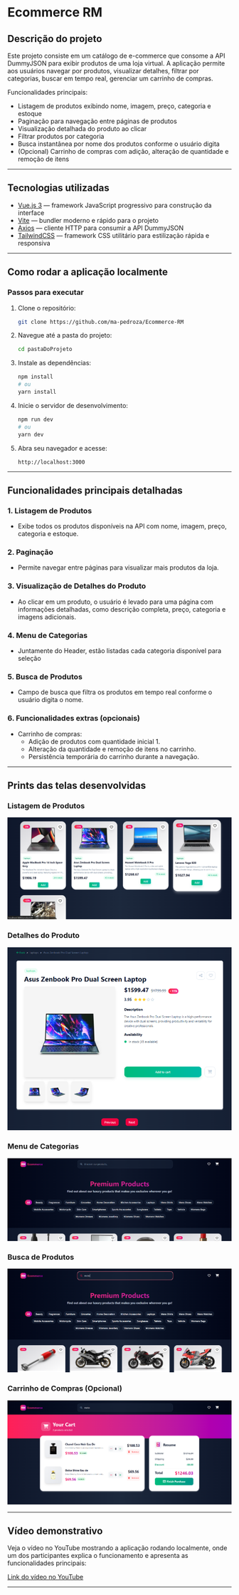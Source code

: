 # Ecommerce RM

## Descrição do projeto
Este projeto consiste em um catálogo de e-commerce que consome a API DummyJSON para exibir produtos de uma loja virtual. A aplicação permite aos usuários navegar por produtos, visualizar detalhes, filtrar por categorias, buscar em tempo real, gerenciar um carrinho de compras.

Funcionalidades principais:
- Listagem de produtos exibindo nome, imagem, preço, categoria e estoque
- Paginação para navegação entre páginas de produtos
- Visualização detalhada do produto ao clicar
- Filtrar produtos por categoria
- Busca instantânea por nome dos produtos conforme o usuário digita
- (Opcional) Carrinho de compras com adição, alteração de quantidade e remoção de itens

---

## Tecnologias utilizadas
- [Vue.js 3](https://vuejs.org/) — framework JavaScript progressivo para construção da interface
- [Vite](https://vitejs.dev/) — bundler moderno e rápido para o projeto
- [Axios](https://axios-http.com/) — cliente HTTP para consumir a API DummyJSON
- [TailwindCSS](https://tailwindcss.com/) — framework CSS utilitário para estilização rápida e responsiva

---

## Como rodar a aplicação localmente

### Passos para executar
1. Clone o repositório:
   ```bash
   git clone https://github.com/ma-pedroza/Ecommerce-RM
   ```
2. Navegue até a pasta do projeto:
   ```bash
   cd pastaDoProjeto
   ```
3. Instale as dependências:
   ```bash
   npm install
   # ou
   yarn install
   ```
4. Inicie o servidor de desenvolvimento:
   ```bash
   npm run dev
   # ou
   yarn dev
   ```
5. Abra seu navegador e acesse:
   ```
   http://localhost:3000
   ```

---

## Funcionalidades principais detalhadas

### 1. Listagem de Produtos
- Exibe todos os produtos disponíveis na API com nome, imagem, preço, categoria e estoque.

### 2. Paginação
- Permite navegar entre páginas para visualizar mais produtos da loja.

### 3. Visualização de Detalhes do Produto
- Ao clicar em um produto, o usuário é levado para uma página com informações detalhadas, como descrição completa, preço, categoria e imagens adicionais.

### 4. Menu de Categorias
- Juntamente do Header, estão listadas cada categoria disponível para seleção

### 5. Busca de Produtos
- Campo de busca que filtra os produtos em tempo real conforme o usuário digita o nome.

### 6. Funcionalidades extras (opcionais)
- Carrinho de compras:
  - Adição de produtos com quantidade inicial 1.
  - Alteração da quantidade e remoção de itens no carrinho.
  - Persistência temporária do carrinho durante a navegação.

---

## Prints das telas desenvolvidas

### Listagem de Produtos
![Listagem de Produtos](ecommerce-RM/src/assets/images/Listagem%20de%20Produtos.png)

### Detalhes do Produto
![Detalhes do Produto](ecommerce-RM/src/assets/images/Detalhes%20de%20Produto.png)

### Menu de Categorias
![Menu de Categorias](ecommerce-RM/src/assets/images/Listagem%20e%20sele%C3%A7%C3%A3o%20de%20Categorias.png)

### Busca de Produtos
![Busca de Produtos](ecommerce-RM/src/assets/images/Pesquisa%20de%20Produto.png)

### Carrinho de Compras (Opcional)
![Carrinho de Compras](ecommerce-RM/src/assets/images/Carrinho.png)

---

## Vídeo demonstrativo

Veja o vídeo no YouTube mostrando a aplicação rodando localmente, onde um dos participantes explica o funcionamento e apresenta as funcionalidades principais:

[Link do vídeo no YouTube](https://youtu.be/seuvideolink)

---
